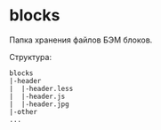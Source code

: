 # blocks

Папка хранения файлов БЭМ блоков.

Структура:
```
blocks
|-header
|  |-header.less
|  |-header.js
|  |-header.jpg
|-other
...
```